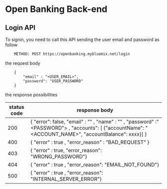 # Open Banking Back-end


## Login API

To signin, you need to call this API sending the user email and password as follow

```
    METHOD: POST https://openbanking.mybluemix.net/login
```

the request body 
```
    {
        "email" : "<USER_EMAIL>",
        "password": "USER_PASSWORD"
    }
```

the response possibilities

| status code | response body |
| --- | --- |
| 200 |  { "error": false, "email" : "<EMAIL>" , "name" : "<NAME>" ,  "password" :"<PASSWORD"> , "accounts": [ {"accountName": "<ACCOUNT_NAME>", "accountBalance": xxxx}] } |
| 400 |  { "error" : true , "error_reason" : "BAD_REQUEST" } | 
| 403 |  { "error" : true, "error_reason": "WRONG_PASSWORD"} | 
| 404 |  { "error" : true , "error_reason": "EMAIL_NOT_FOUND"} | 
| 500 |  { "error" : true , "error_reason": "INTERNAL_SERVER_ERROR"}





